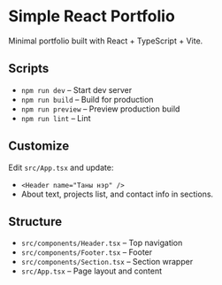 # Simple React Portfolio

Minimal portfolio built with React + TypeScript + Vite.

## Scripts

- `npm run dev` – Start dev server
- `npm run build` – Build for production
- `npm run preview` – Preview production build
- `npm run lint` – Lint

## Customize

Edit `src/App.tsx` and update:

- `<Header name="Таны нэр" />`
- About text, projects list, and contact info in sections.

## Structure

- `src/components/Header.tsx` – Top navigation
- `src/components/Footer.tsx` – Footer
- `src/components/Section.tsx` – Section wrapper
- `src/App.tsx` – Page layout and content
